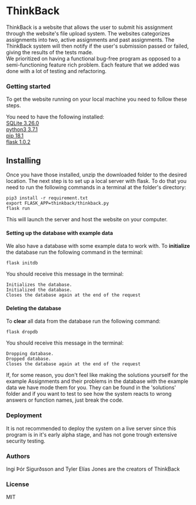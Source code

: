 # ThinkBack

ThinkBack is a website that allows the user to submit his assignment through the website's file upload system. The websites categorizes assignments into two, active assignments and past assignments. The ThinkBack system will then notify if the user's submission passed or failed, giving the results of the tests made.</br>
We prioritized on having a functional bug-free program as opposed to a semi-functioning feature rich problem. Each feature that we added was done with a lot of testing
and refactoring.

### Getting started

To get the website running on your local machine you need to follow these steps. </br>

You need to have the following installed: </br>
[SQLite 3.26.0](https://sqlite.org/index.html) </br>
[python3 3.7.1](https://www.python.org/) </br>
[pip 18.1](https://pip.pypa.io/en/stable/installing/) </br>
[flask 1.0.2](http://flask.pocoo.org/) </br>

## Installing

Once you have those installed, unzip the downloaded folder to the desired location. The next step is to set up a local server with flask. To do that you need to run the following commands in a terminal at the folder's directory:</br>

`pip3 install -r requirement.txt`</br>
`export FLASK_APP=thinkback/thinkback.py`</br>
`flask run`</br>

This will launch the server and host the website on your computer.</br>

#### Setting up the database with example data

We also have a database with some example data to work with. To **initialize** the database run the following command in the terminal: </br>

`flask initdb` </br>

You should receive this message in the terminal: </br>

`Initializes the database.` </br>
`Initialized the database.` </br>
`Closes the database again at the end of the request` </br>

#### Deleting the database

To **clear** all data from the database run the following command: </br>

`flask dropdb` </br>

You should receive this message in the terminal: </br>

`Dropping database.` </br>
`Dropped database.` </br>
`Closes the database again at the end of the request` </br>

If, for some reason, you don't feel like making the solutions yourself for the example Assignments and their problems in the database with the example data
we have mode them for you. They can be found in the 'solutions' folder and if you want to test to see how the system reacts to wrong answers or function names,
just break the code.

### Deployment

It is not recommended to deploy the system on a live server since this program is in it's early alpha stage, and has not gone trough extensive security testing.

### Authors

Ingi Þór Sigurðsson and Tyler Elías Jones are the creators of ThinkBack

### License 

MIT
